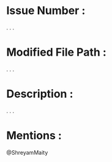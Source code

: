 <!-- Instructions To Create a Pull Request -->

# Issue Number : <!-- Mention Issue Number Here -->
.
.
.
# Modified File Path : <!-- path of the modified file `eg : ./src/code/main.cpp` -->
.
.
.
# Description : <!-- What have you done/modified/changed -->
.
.
.
# Mentions : <!-- If You Want To Mention any Contributos -->
@ShreyamMaity

<!-- Enjoy. Happy Contributing </> -->

